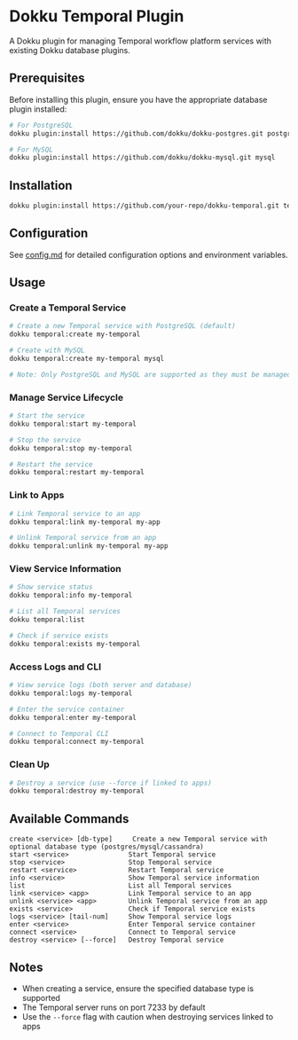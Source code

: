# Dokku Temporal Plugin

A Dokku plugin for managing Temporal workflow platform services with existing Dokku database plugins.

## Prerequisites

Before installing this plugin, ensure you have the appropriate database plugin installed:

```bash
# For PostgreSQL
dokku plugin:install https://github.com/dokku/dokku-postgres.git postgres

# For MySQL
dokku plugin:install https://github.com/dokku/dokku-mysql.git mysql
```

## Installation

```bash
dokku plugin:install https://github.com/your-repo/dokku-temporal.git temporal
```

## Configuration

See [config.md](config.md) for detailed configuration options and environment variables.

## Usage

### Create a Temporal Service

```bash
# Create a new Temporal service with PostgreSQL (default)
dokku temporal:create my-temporal

# Create with MySQL
dokku temporal:create my-temporal mysql

# Note: Only PostgreSQL and MySQL are supported as they must be managed by existing Dokku plugins
```

### Manage Service Lifecycle

```bash
# Start the service
dokku temporal:start my-temporal

# Stop the service
dokku temporal:stop my-temporal

# Restart the service
dokku temporal:restart my-temporal
```

### Link to Apps

```bash
# Link Temporal service to an app
dokku temporal:link my-temporal my-app

# Unlink Temporal service from an app
dokku temporal:unlink my-temporal my-app
```

### View Service Information

```bash
# Show service status
dokku temporal:info my-temporal

# List all Temporal services
dokku temporal:list

# Check if service exists
dokku temporal:exists my-temporal
```

### Access Logs and CLI

```bash
# View service logs (both server and database)
dokku temporal:logs my-temporal

# Enter the service container
dokku temporal:enter my-temporal

# Connect to Temporal CLI
dokku temporal:connect my-temporal
```

### Clean Up

```bash
# Destroy a service (use --force if linked to apps)
dokku temporal:destroy my-temporal
```

## Available Commands

```
create <service> [db-type]     Create a new Temporal service with optional database type (postgres/mysql/cassandra)
start <service>               Start Temporal service
stop <service>                Stop Temporal service
restart <service>             Restart Temporal service
info <service>                Show Temporal service information
list                          List all Temporal services
link <service> <app>          Link Temporal service to an app
unlink <service> <app>        Unlink Temporal service from an app
exists <service>              Check if Temporal service exists
logs <service> [tail-num]     Show Temporal service logs
enter <service>               Enter Temporal service container
connect <service>             Connect to Temporal service
destroy <service> [--force]   Destroy Temporal service
```

## Notes

- When creating a service, ensure the specified database type is supported
- The Temporal server runs on port 7233 by default
- Use the `--force` flag with caution when destroying services linked to apps
